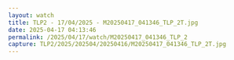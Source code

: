 ```yaml
---
layout: watch
title: TLP2 - 17/04/2025 - M20250417_041346_TLP_2T.jpg
date: 2025-04-17 04:13:46
permalink: /2025/04/17/watch/M20250417_041346_TLP_2
capture: TLP2/2025/202504/20250416/M20250417_041346_TLP_2T.jpg
---
```

